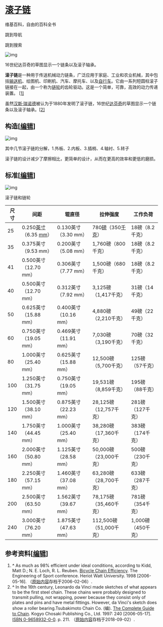 # [滚子链](https://zh.wikipedia.org/w/index.php?title=滚子链)

维基百科，自由的百科全书







跳到导航

跳到搜索

![img](https://upload.wikimedia.org/wikipedia/commons/thumb/b/b1/The_sketch_%28drawing%29_of_roller_chain%2C_Leonardo_da_Vinci.jpg/250px-The_sketch_%28drawing%29_of_roller_chain%2C_Leonardo_da_Vinci.jpg)



16世纪达芬奇的草图显示一个链条以及滚子轴承。

**滚子链**是一种用于传送机械动力链条，广泛应用于家庭、工业和农业机械，其中包括[输送机](https://zh.wikipedia.org/w/index.php?title=输送机&action=edit&redlink=1)、绘图机、印刷机、汽车、摩托车、以及[自行车](https://zh.wikipedia.org/wiki/自行车)。它由一系列短圆柱滚子链接在一起，由一个称为[链轮](https://zh.wikipedia.org/wiki/鏈輪)的齿轮驱动。这是一个简单，可靠，高效的动力传递装置。 [[1\]](https://zh.wikipedia.org/wiki/滚子链#cite_note-1)

虽然[汉斯·瑞诺德](https://zh.wikipedia.org/w/index.php?title=汉斯·瑞诺德&action=edit&redlink=1)被认为于1880年发明了滚子链，16世纪[达芬奇](https://zh.wikipedia.org/wiki/列奥纳多·达·芬奇)的草图显示一个链条以及滚子轴承。[[2\]](https://zh.wikipedia.org/wiki/滚子链#cite_note-2)

## 构造[[编辑](https://zh.wikipedia.org/w/index.php?title=滚子链&action=edit&section=1)]

![img](https://upload.wikimedia.org/wikipedia/commons/thumb/1/1e/Roller_Chain_Render_%28with_numbers%29.png/220px-Roller_Chain_Render_%28with_numbers%29.png)



其中几节滚子链的分解，1.外板、2.内板、3.插梢、4.轴衬、5.转子

滚子链的设计减少了摩擦相比，更简单的设计，从而在更高的效率和更低的磨损。

## 标准[[编辑](https://zh.wikipedia.org/w/index.php?title=滚子链&action=edit&section=2)]

![img](https://upload.wikimedia.org/wikipedia/commons/0/03/Chain.gif)

滚子链和链轮

| 尺寸 | 间距                                                         | 辊直径                | 拉伸强度                                                     | 工作负荷           |
| ---- | ------------------------------------------------------------ | --------------------- | ------------------------------------------------------------ | ------------------ |
| 25   | 0.250[英寸](https://zh.wikipedia.org/wiki/英寸)（6.35 [mm](https://zh.wikipedia.org/wiki/毫米)） | 0.130英寸（3.30 mm）  | 780[磅](https://zh.wikipedia.org/wiki/磅)（350[千克](https://zh.wikipedia.org/wiki/公斤)） | 18磅（8.2千克）    |
| 35   | 0.375英寸（9.53 mm）                                         | 0.200英寸（5.08 mm）  | 1,760磅（800千克）                                           | 18磅（8.2千克）    |
| 41   | 0.500英寸（12.70 mm）                                        | 0.306英寸（7.77 mm）  | 1,500磅（680千克）                                           | 18磅（8.2千克）    |
| 40   | 0.500英寸（12.70 mm）                                        | 0.312英寸（7.92 mm）  | 3,125磅（1,417千克）                                         | 31磅（14千克）     |
| 50   | 0.625英寸（15.88 mm）                                        | 0.400英寸（10.16 mm） | 4,880磅（2,210千克）                                         | 49磅（22千克）     |
| 60   | 0.750英寸（19.05 mm）                                        | 0.469英寸（11.91 mm） | 7,030磅（3,190千克）                                         | 70磅（32千克）     |
| 80   | 1.000英寸（25.40 mm）                                        | 0.625英寸（15.88 mm） | 12,500磅（5,700千克）                                        | 125磅（57千克）    |
| 100  | 1.250英寸（31.75 mm）                                        | 0.750英寸（19.05 mm） | 19,531磅（8,859千克）                                        | 195磅（88千克）    |
| 120  | 1.500英寸（38.10 mm）                                        | 0.875英寸（22.23 mm） | 28,125磅（12,757千克）                                       | 281磅（127千克）   |
| 140  | 1.750英寸（44.45 mm）                                        | 1.000英寸（25.40 mm） | 38,280磅（17,360千克）                                       | 383磅（174千克）   |
| 160  | 2.000英寸（50.80 mm）                                        | 1.125英寸（28.58 mm） | 50,000磅（23,000千克）                                       | 500磅（230千克）   |
| 180  | 2.250英寸（57.15 mm）                                        | 1.460英寸（37.08 mm） | 63,280磅（28,700千克）                                       | 633磅（287千克）   |
| 200  | 2.500英寸（63.50 mm）                                        | 1.562英寸（39.67 mm） | 78,175磅（35,460千克）                                       | 781磅（354千克）   |
| 240  | 3.000英寸（76.20 mm）                                        | 1.875英寸（47.63 mm） | 112,500磅（51,000千克）                                      | 1,000磅（450千克） |

## 参考资料[[编辑](https://zh.wikipedia.org/w/index.php?title=滚子链&action=edit&section=3)]

1. **^** As much as 98% efficient under ideal conditions, according to Kidd, Matt D.; N. E. Loch, R. L. Reuben. [Bicycle Chain Efficiency](https://web.archive.org/web/20060206210227/http://www.hw.ac.uk/mecWWW/research/mdk/res.htm). The Engineering of Sport conference. Heriot Watt University. 1998 [2006-05-16]. （[原始内容](http://www.hw.ac.uk/mecWWW/research/mdk/res.htm)存档于2006-02-06）.
2. **^** In the 16th century, Leonardo da Vinci made sketches of what appears to be the first steel chain. These chains were probably designed to transmit pulling, not wrapping, power because they consist only of plates and pins and have metal fittings. However, da Vinci's sketch does show a roller bearing.Tsubakimoto Chain Co. (编). [The Complete Guide to Chain](https://web.archive.org/web/20180902192119/http://chain-guide.com/breaks/brief-history-of-chain.html). Kogyo Chosaki Publishing Co., Ltd. 1997: 240 [2006-05-17]. [ISBN 0-9658932-0-0](https://zh.wikipedia.org/wiki/Special:网络书源/0-9658932-0-0). p. 211. （[原始内容](http://chain-guide.com/breaks/brief-history-of-chain.html)存档于2018-09-02）.